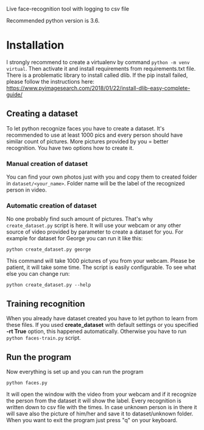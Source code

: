 Live face-recognition tool with logging to csv file

Recommended python version is 3.6.

# Installation
I strongly recommend to create a virtualenv by command `python -m venv virtual`. Then activate it and install requirements from requirements.txt file. There is a problematic library to install called dlib. If the pip install failed, please follow the instructions here: https://www.pyimagesearch.com/2018/01/22/install-dlib-easy-complete-guide/

## Creating a dataset
To let python recognize faces you have to create a dataset. It's recommended to use at least 1000 pics and every 
person should have similar count of pictures. More pictures provided by you = better recognition. You have two 
options how to create it.

### Manual creation of dataset
You can find your own photos just with you and copy them to created folder in `dataset/<your_name>`. Folder name will be 
the label of the recognized person in video.

### Automatic creation of dataset
No one probably find such amount of pictures. That's why `create_dataset.py` script is here. It will use your webcam or 
any other source of video provided by parameter to create a dataset for you. For example for dataset for George you can 
run it like this:

`python create_dataset.py george` 

This command will take 1000 pictures of you from your webcam. Please be patient, it will take some time. The script is
easily configurable. To see what else you can change run:

`python create_dataset.py --help`


## Training recognition

When you already have dataset created you have to let python to learn from these files. If you used **create_dataset** 
with default settings or you specified **-rt True** option, this happened automatically. Otherwise you have to run 
`python faces-train.py` script.

## Run the program

Now everything is set up and you can run the program

`python faces.py`

It will open the window with the video from your webcam and if it recognize the person from the dataset it will show the label.
Every recognition is written down to csv file with the times. In case unknown person is in there it will save also the 
picture of him/her and save it to dataset/unknown folder. When you want to exit the program just press "q" on your keyboard.
